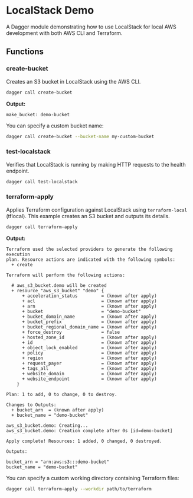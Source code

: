 # LocalStack Demo

A Dagger module demonstrating how to use LocalStack for local AWS development with both AWS CLI and Terraform.

## Functions

### create-bucket

Creates an S3 bucket in LocalStack using the AWS CLI.

```bash
dagger call create-bucket
```

**Output:**

```
make_bucket: demo-bucket
```

You can specify a custom bucket name:

```bash
dagger call create-bucket --bucket-name my-custom-bucket
```

### test-localstack

Verifies that LocalStack is running by making HTTP requests to the health endpoint.

```bash
dagger call test-localstack
```

### terraform-apply

Applies Terraform configuration against LocalStack using `terraform-local` (tflocal). This example creates an S3 bucket and outputs its details.

```bash
dagger call terraform-apply
```

**Output:**

```
Terraform used the selected providers to generate the following execution
plan. Resource actions are indicated with the following symbols:
  + create

Terraform will perform the following actions:

  # aws_s3_bucket.demo will be created
  + resource "aws_s3_bucket" "demo" {
      + acceleration_status         = (known after apply)
      + acl                         = (known after apply)
      + arn                         = (known after apply)
      + bucket                      = "demo-bucket"
      + bucket_domain_name          = (known after apply)
      + bucket_prefix               = (known after apply)
      + bucket_regional_domain_name = (known after apply)
      + force_destroy               = false
      + hosted_zone_id              = (known after apply)
      + id                          = (known after apply)
      + object_lock_enabled         = (known after apply)
      + policy                      = (known after apply)
      + region                      = (known after apply)
      + request_payer               = (known after apply)
      + tags_all                    = (known after apply)
      + website_domain              = (known after apply)
      + website_endpoint            = (known after apply)
    }

Plan: 1 to add, 0 to change, 0 to destroy.

Changes to Outputs:
  + bucket_arn  = (known after apply)
  + bucket_name = "demo-bucket"

aws_s3_bucket.demo: Creating...
aws_s3_bucket.demo: Creation complete after 0s [id=demo-bucket]

Apply complete! Resources: 1 added, 0 changed, 0 destroyed.

Outputs:

bucket_arn = "arn:aws:s3:::demo-bucket"
bucket_name = "demo-bucket"
```

You can specify a custom working directory containing Terraform files:

```bash
dagger call terraform-apply --workdir path/to/terraform
```
